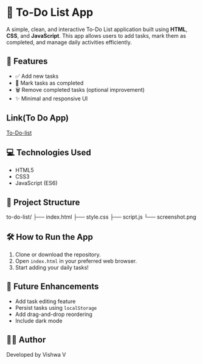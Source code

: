 # 📝 To-Do List App

A simple, clean, and interactive To-Do List application built using **HTML**, **CSS**, and **JavaScript**. This app allows users to add tasks, mark them as completed, and manage daily activities efficiently.

## 🚀 Features

- ✅ Add new tasks
- 📌 Mark tasks as completed
- 🗑️ Remove completed tasks (optional improvement)
- ✨ Minimal and responsive UI

## Link(To Do App)
<a href="file:///C:/Users/Vishwa/OneDrive/Desktop/FullStack%20Projects/JavaScript-1/index.html">To-Do-list<a>

## 💻 Technologies Used

- HTML5
- CSS3
- JavaScript (ES6)

## 📂 Project Structure

to-do-list/
├── index.html
├── style.css
├── script.js
└── screenshot.png

## 🛠️ How to Run the App

1. Clone or download the repository.
2. Open `index.html` in your preferred web browser.
3. Start adding your daily tasks!

## 📌 Future Enhancements

- Add task editing feature
- Persist tasks using `localStorage`
- Add drag-and-drop reordering
- Include dark mode

## 🧑‍💻 Author

Developed by Vishwa V



